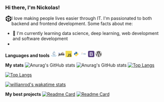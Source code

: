 ### Hi there, I'm Nickolas!

<a href="https://www.linkedin.com/in/nickolas-da-rocha-machado-1566b3198/">
  <img align="left" alt="Nickolas LinkedIn" width="20px" src="https://raw.githubusercontent.com/anuraghazra/anuraghazra/master/assets/codesandbox.svg" />
</a>

I love making people lives easier through IT.
I'm passionated to both backend and frontend development.
Some facts about me:
- 🌱 I'm currently learning data science, deep learning, web development and software development
- 

**Languages and tools**
<code><img height="20" src="https://raw.githubusercontent.com/github/explore/80688e429a7d4ef2fca1e82350fe8e3517d3494d/topics/c/c.png"></code>
<code><img height="20" src="https://raw.githubusercontent.com/github/explore/80688e429a7d4ef2fca1e82350fe8e3517d3494d/topics/julia/julia.png"></code>
<code><img height="20" src="https://raw.githubusercontent.com/github/explore/80688e429a7d4ef2fca1e82350fe8e3517d3494d/topics/javascript/javascript.png"></code>
<code><img height="20" src="https://raw.githubusercontent.com/github/explore/80688e429a7d4ef2fca1e82350fe8e3517d3494d/topics/python/python.png"></code>
<code><img height="20" src="https://raw.githubusercontent.com/github/explore/80688e429a7d4ef2fca1e82350fe8e3517d3494d/topics/java/java.png"></code>
<code><img height="20" src="https://raw.githubusercontent.com/github/explore/80688e429a7d4ef2fca1e82350fe8e3517d3494d/topics/bootstrap/bootstrap.png"></code>
<code><img height="20" src="https://raw.githubusercontent.com/github/explore/80688e429a7d4ef2fca1e82350fe8e3517d3494d/topics/wordpress/wordpress.png"></code>

**My stats**
![Anurag's GitHub stats](https://github-readme-stats.vercel.app/api?username=nickolas&count_private=true)
![Anurag's GitHub stats](https://github-readme-stats.vercel.app/api?username=nickolasrm&show_icons=true&theme=algolia)
[![Top Langs](https://github-readme-stats.vercel.app/api/top-langs/?username=nickolasrm)](https://github.com/anuraghazra/github-readme-stats)

[![Top Langs](https://github-readme-stats.vercel.app/api/top-langs/?username=nickolasrm&langs_count=8)](https://github.com/anuraghazra/github-readme-stats)

[![willianrod's wakatime stats](https://github-readme-stats.vercel.app/api/wakatime?username=nickolasrm)](https://github.com/anuraghazra/github-readme-stats)

**My best projects**
[![Readme Card](https://github-readme-stats.vercel.app/api/pin/?username=anuraghazra&repo=github-readme-stats)](https://github.com/ATISLabs/TinyML.jl)
[![Readme Card](https://github-readme-stats.vercel.app/api/pin/?username=anuraghazra&repo=github-readme-stats)](https://github.com/nickolasrm/gpu-vs-cpu-matrix-multiplication)

